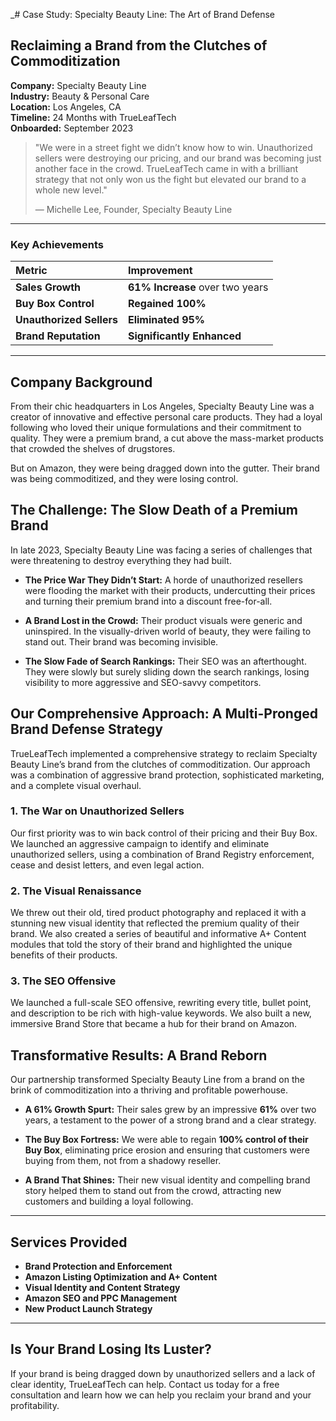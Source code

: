 _# Case Study: Specialty Beauty Line: The Art of Brand Defense

## Reclaiming a Brand from the Clutches of Commoditization

**Company:** Specialty Beauty Line  
**Industry:** Beauty & Personal Care  
**Location:** Los Angeles, CA  
**Timeline:** 24 Months with TrueLeafTech  
**Onboarded:** September 2023

> "We were in a street fight we didn’t know how to win. Unauthorized sellers were destroying our pricing, and our brand was becoming just another face in the crowd. TrueLeafTech came in with a brilliant strategy that not only won us the fight but elevated our brand to a whole new level."
> 
> — Michelle Lee, Founder, Specialty Beauty Line

---

### Key Achievements

| Metric | Improvement |
| :--- | :--- |
| **Sales Growth** | **61% Increase** over two years |
| **Buy Box Control** | **Regained 100%** |
| **Unauthorized Sellers** | **Eliminated 95%** |
| **Brand Reputation** | **Significantly Enhanced** |

---

## Company Background

From their chic headquarters in Los Angeles, Specialty Beauty Line was a creator of innovative and effective personal care products. They had a loyal following who loved their unique formulations and their commitment to quality. They were a premium brand, a cut above the mass-market products that crowded the shelves of drugstores.

But on Amazon, they were being dragged down into the gutter. Their brand was being commoditized, and they were losing control.

## The Challenge: The Slow Death of a Premium Brand

In late 2023, Specialty Beauty Line was facing a series of challenges that were threatening to destroy everything they had built.

*   **The Price War They Didn’t Start:** A horde of unauthorized resellers were flooding the market with their products, undercutting their prices and turning their premium brand into a discount free-for-all.

*   **A Brand Lost in the Crowd:** Their product visuals were generic and uninspired. In the visually-driven world of beauty, they were failing to stand out. Their brand was becoming invisible.

*   **The Slow Fade of Search Rankings:** Their SEO was an afterthought. They were slowly but surely sliding down the search rankings, losing visibility to more aggressive and SEO-savvy competitors.

## Our Comprehensive Approach: A Multi-Pronged Brand Defense Strategy

TrueLeafTech implemented a comprehensive strategy to reclaim Specialty Beauty Line’s brand from the clutches of commoditization. Our approach was a combination of aggressive brand protection, sophisticated marketing, and a complete visual overhaul.

### 1. The War on Unauthorized Sellers

Our first priority was to win back control of their pricing and their Buy Box. We launched an aggressive campaign to identify and eliminate unauthorized sellers, using a combination of Brand Registry enforcement, cease and desist letters, and even legal action.

### 2. The Visual Renaissance

We threw out their old, tired product photography and replaced it with a stunning new visual identity that reflected the premium quality of their brand. We also created a series of beautiful and informative A+ Content modules that told the story of their brand and highlighted the unique benefits of their products.

### 3. The SEO Offensive

We launched a full-scale SEO offensive, rewriting every title, bullet point, and description to be rich with high-value keywords. We also built a new, immersive Brand Store that became a hub for their brand on Amazon.

## Transformative Results: A Brand Reborn

Our partnership transformed Specialty Beauty Line from a brand on the brink of commoditization into a thriving and profitable powerhouse.

*   **A 61% Growth Spurt:** Their sales grew by an impressive **61%** over two years, a testament to the power of a strong brand and a clear strategy.

*   **The Buy Box Fortress:** We were able to regain **100% control of their Buy Box**, eliminating price erosion and ensuring that customers were buying from them, not from a shadowy reseller.

*   **A Brand That Shines:** Their new visual identity and compelling brand story helped them to stand out from the crowd, attracting new customers and building a loyal following.

---

## Services Provided

*   **Brand Protection and Enforcement**
*   **Amazon Listing Optimization and A+ Content**
*   **Visual Identity and Content Strategy**
*   **Amazon SEO and PPC Management**
*   **New Product Launch Strategy**

---

## Is Your Brand Losing Its Luster?

If your brand is being dragged down by unauthorized sellers and a lack of clear identity, TrueLeafTech can help. Contact us today for a free consultation and learn how we can help you reclaim your brand and your profitability.

